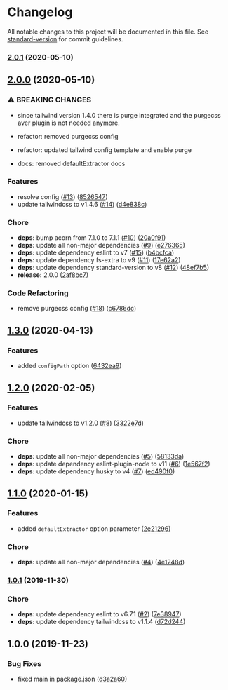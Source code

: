 # Changelog

All notable changes to this project will be documented in this file. See [standard-version](https://github.com/conventional-changelog/standard-version) for commit guidelines.

### [2.0.1](https://github.com/exreplay/averjs-tailwind/compare/v2.0.0...v2.0.1) (2020-05-10)

## [2.0.0](https://github.com/exreplay/averjs-tailwind/compare/v1.3.0...v2.0.0) (2020-05-10)


### ⚠ BREAKING CHANGES

* since tailwind version 1.4.0 there is purge integrated and the purgecss aver plugin is not needed anymore.

* refactor: removed purgecss config

* refactor: updated tailwind config template and enable purge

* docs: removed defaultExtractor docs

### Features

* resolve config ([#13](https://github.com/exreplay/averjs-tailwind/issues/13)) ([8526547](https://github.com/exreplay/averjs-tailwind/commit/8526547e30b707b1bdcf45c61460809e0e432b8a))
* update tailwindcss to v1.4.6 ([#14](https://github.com/exreplay/averjs-tailwind/issues/14)) ([d4e838c](https://github.com/exreplay/averjs-tailwind/commit/d4e838c68546b14268717ab913488385260b1985))

### Chore

* **deps:** bump acorn from 7.1.0 to 7.1.1 ([#10](https://github.com/exreplay/averjs-tailwind/issues/10)) ([20a0f91](https://github.com/exreplay/averjs-tailwind/commit/20a0f91b3fe8ae77e8960d2a02a727e1ef1f0c9a))
* **deps:** update all non-major dependencies ([#9](https://github.com/exreplay/averjs-tailwind/issues/9)) ([e276365](https://github.com/exreplay/averjs-tailwind/commit/e27636514918619937881805853845d102c7d046))
* **deps:** update dependency eslint to v7 ([#15](https://github.com/exreplay/averjs-tailwind/issues/15)) ([b4bcfca](https://github.com/exreplay/averjs-tailwind/commit/b4bcfcabe1365673e4fbd51928277a013b7d965f))
* **deps:** update dependency fs-extra to v9 ([#11](https://github.com/exreplay/averjs-tailwind/issues/11)) ([17e62a2](https://github.com/exreplay/averjs-tailwind/commit/17e62a28bfe93e9bebb5de1ba198121950019d31))
* **deps:** update dependency standard-version to v8 ([#12](https://github.com/exreplay/averjs-tailwind/issues/12)) ([48ef7b5](https://github.com/exreplay/averjs-tailwind/commit/48ef7b52a1e359a59a4ca592e4acb326711a7237))
* **release:** 2.0.0 ([2af8bc7](https://github.com/exreplay/averjs-tailwind/commit/2af8bc7edf482a19e5f1b3855d9b2376b0e06102))


### Code Refactoring

* remove purgecss config ([#18](https://github.com/exreplay/averjs-tailwind/issues/18)) ([c6786dc](https://github.com/exreplay/averjs-tailwind/commit/c6786dc6201d73ed27c7cc1967a3457acd049324))

## [1.3.0](https://github.com/exreplay/averjs-tailwind/compare/v1.2.0...v1.3.0) (2020-04-13)


### Features

* added `configPath` option ([6432ea9](https://github.com/exreplay/averjs-tailwind/commit/6432ea93d6b249e3e19b5e9feeac08a00f1a1aa5))

## [1.2.0](https://github.com/exreplay/averjs-tailwind/compare/v1.1.0...v1.2.0) (2020-02-05)


### Features

* update tailwindcss to v1.2.0 ([#8](https://github.com/exreplay/averjs-tailwind/issues/8)) ([3322e7d](https://github.com/exreplay/averjs-tailwind/commit/3322e7d1da8506ded23f7d1c7aa01ac1d0d16354))


### Chore

* **deps:** update all non-major dependencies ([#5](https://github.com/exreplay/averjs-tailwind/issues/5)) ([58133da](https://github.com/exreplay/averjs-tailwind/commit/58133daa3d5852f8f760e89754d773ed2a23d8cc))
* **deps:** update dependency eslint-plugin-node to v11 ([#6](https://github.com/exreplay/averjs-tailwind/issues/6)) ([1e567f2](https://github.com/exreplay/averjs-tailwind/commit/1e567f27e94753d752cd73448847bffe9ffb54de))
* **deps:** update dependency husky to v4 ([#7](https://github.com/exreplay/averjs-tailwind/issues/7)) ([ed490f0](https://github.com/exreplay/averjs-tailwind/commit/ed490f008ef6f8d6498c1a3dfa40a49ce177cf52))

## [1.1.0](https://github.com/exreplay/averjs-tailwind/compare/v1.0.1...v1.1.0) (2020-01-15)


### Features

* added `defaultExtractor` option parameter ([2e21296](https://github.com/exreplay/averjs-tailwind/commit/2e21296f0578d0356956da149c3a454b7dd9fec3))


### Chore

* **deps:** update all non-major dependencies ([#4](https://github.com/exreplay/averjs-tailwind/issues/4)) ([4e1248d](https://github.com/exreplay/averjs-tailwind/commit/4e1248de76e7951b599fe95100908fa567e08a99))

### [1.0.1](https://github.com/exreplay/averjs-tailwind/compare/v1.0.0...v1.0.1) (2019-11-30)


### Chore

* **deps:** update dependency eslint to v6.7.1 ([#2](https://github.com/exreplay/averjs-tailwind/issues/2)) ([7e38947](https://github.com/exreplay/averjs-tailwind/commit/7e389474dfbd00eff958ef7b342d5151ce6d5d17))
* **deps:** update dependency tailwindcss to v1.1.4 ([d72d244](https://github.com/exreplay/averjs-tailwind/commit/d72d2445b244a4581568ec8970d2df74f316ed0b))

## 1.0.0 (2019-11-23)


### Bug Fixes

* fixed main in package.json ([d3a2a60](https://github.com/exreplay/averjs-tailwind/commit/d3a2a60da43285d653020e481ceaeacceb2bbfe7))
